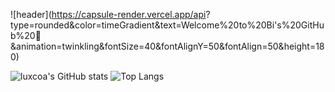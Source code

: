 ![header](https://capsule-render.vercel.app/api?
type=rounded&color=timeGradient&text=Welcome%20to%20Bi's%20GitHub%20👋
&animation=twinkling&fontSize=40&fontAlignY=50&fontAlign=50&height=180)


![luxcoa's GitHub stats](https://github-readme-stats.vercel.app/api?username=luxcoa&show_icons=true&theme=dark)
![Top Langs](https://github-readme-stats.vercel.app/api/top-langs/?username=luxcoa&layout=compact)
